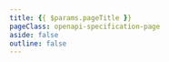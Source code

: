 ```yaml
---
title: {{ $params.pageTitle }}
pageClass: openapi-specification-page
aside: false
outline: false
---
```


<script setup lang="ts">
import { useRoute } from 'vitepress'
import spec from '../assets/facturxdotnet.openapi.json'

const route = useRoute();

const operationId = route.data.params.operationId;
</script>

<OAOperation :spec="spec" :operationId="operationId">
<template #branding>
</template>
</OAOperation>